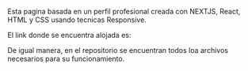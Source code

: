 Esta pagina basada en un perfil profesional creada con NEXTJS, React, HTML y CSS usando tecnicas Responsive.

El link donde se encuentra alojada es:

De igual manera, en el repositorio se encuentran todos loa archivos necesarios para su funcionamiento.
